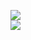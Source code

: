 [![](https://img.shields.io/badge/Made%20With-Github%20Spray-lightgrey.svg?style=for-the-badge&logo=github)](https://github.com/Annihil/github-spray#25904)  
[![](https://i.imgur.com/2DrTn0Z.gif)](https://github.com/Annihil/github-spray)